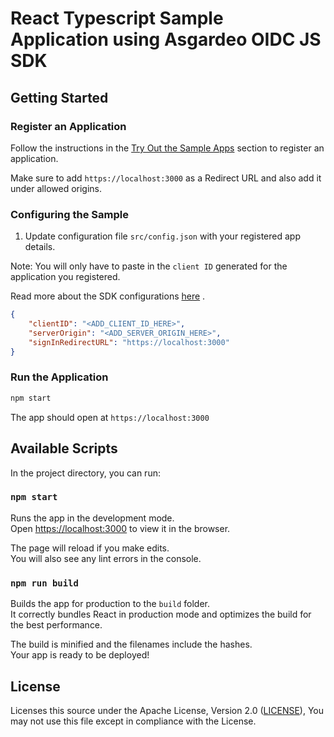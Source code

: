 # React Typescript Sample Application using Asgardeo OIDC JS SDK

## Getting Started

### Register an Application

Follow the instructions in the [Try Out the Sample Apps](../../README.md#try-out-the-sample-apps) section to register an application.

Make sure to add `https://localhost:3000` as a Redirect URL and also add it under allowed origins.

### Configuring the Sample

1. Update configuration file `src/config.json` with your registered app details.

Note: You will only have to paste in the `client ID` generated for the application you registered.

Read more about the SDK configurations [here](../../README.md#initialize) .

```json
{
    "clientID": "<ADD_CLIENT_ID_HERE>",
    "serverOrigin": "<ADD_SERVER_ORIGIN_HERE>",
    "signInRedirectURL": "https://localhost:3000"
}
```

### Run the Application

```bash
npm start
```

The app should open at `https://localhost:3000`

## Available Scripts

In the project directory, you can run:

### `npm start`

Runs the app in the development mode.<br />
Open [https://localhost:3000](https://localhost:3000) to view it in the browser.

The page will reload if you make edits.<br />
You will also see any lint errors in the console.

### `npm run build`

Builds the app for production to the `build` folder.<br />
It correctly bundles React in production mode and optimizes the build for the best performance.

The build is minified and the filenames include the hashes.<br />
Your app is ready to be deployed!

## License

Licenses this source under the Apache License, Version 2.0 ([LICENSE](../../LICENSE)), You may not use this file except in compliance with the License.
